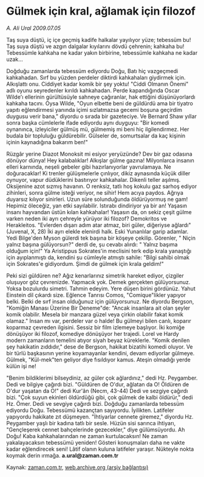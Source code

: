 # Gülmek için kral, ağlamak için filozof

*A. Ali Ural 2009.07.05*

<tr><td class="metin" colspan="2" style="padding-top: 20px; padding-left: 5px; padding-right: 10px;">Taş suya düştü, iç içe geçmiş kadife halkalar yayılıyor yüze; tebessüm bu! Taş suya düştü ve azgın dalgalar kıyılarını dövdü çehrenin; kahkaha bu! Tebessümle kahkaha ne kadar yakın birbirine, tebessümle kahkaha ne kadar uzak...</td></tr><tr><td class="metin" colspan="2" style="padding-top: 20px; padding-left: 5px; padding-right: 10px;"><p>Doğduğu zamanlarda tebessüm ediyordu Doğu, Batı hiç vazgeçmedi kahkahadan. Sırf bu yüzden perdeler diktirdi kahkahaları giydirmek için. Alkışlattı onu. Ciddiyet kadar komik bir şey yoktu! "Ciddi Olmanın Önemi" adlı oyunu seyredenler kırıldı kahkahadan. Perde kapandığında Oscar Wilde'ı ellerinin gürültüsüyle sahneye çağıranlar, hak ettiğini düşünüyorlardı kahkaha tacını. Oysa Wilde, "Oyun elbette beni de güldürdü ama bir tiyatro yapıtı eğlendirmesi yanında içimi sızlatmazsa gecemi boşuna geçirdim duygusu verir bana," diyordu o sırada bir gazeteciye. Ve Bernard Shaw yıllar sonra başka cümlelerle ifade ediyordu aynı duyguyu: "Bir komedi oynanınca, izleyiciler gülmüş mü, gülmemiş mi beni hiç ilgilendirmez. Her budala bir topluluğu güldürebilir. Gülseler de, somurtsalar da kaç kişinin içinin kaynadığına bakarım ben!"
<p>Rüzgâr yerine Diazot Monoksit mi esiyor yeryüzünde? Dev bir gaz odasına dönüyor dünya! Hey kalabalıklar! Alkışlar gülme gazına! Milyonlarca insanın elleri karnında, neşeli gebeler gibi hazırlanıyorlar yavrulamaya. Ne doğuracaklar! Ki trenler gülüşmelerle çınlıyor, dikiz aynasında küçük diller oynuyor, vapur düdüklerini bastırıyor kahkahalar. Dikenli teller aşılmış. Oksijenine azot sızmış havanın. O renksiz, tatlı hoş kokulu gaz sarhoş ediyor zihinleri, sonra gülme isteği veriyor, ne sihir! Hem acıya paydos. Ağrıya duyarsız kılıyor sinirleri. Uzun süre solunduğunda öldürüyormuş ne gam! Hepimiz öleceğiz, yan etki sayılabilir. Istırabı dindiriyor ya bir an! Yaşasın insanı hayvandan üstün kılan kahkahalar! Yaşasın da, on sekiz çeşit gülme varken neden iki ayrı çehreyle yürüyor iki filozof? Demokritos ve Herakleitos. "Evlerden dışarı adım atar atmaz, biri güler, diğeriyse ağlardı" (Juvenal, X, 28) İki ayrı elekle elenirdi halk. Eski Yunanlılar garip adamlar. Yedi Bilge'den Myson gülerdi tek başına bir köşeye çekilip. Görenler, " Niçin yalnız başına gülüyorsun?" derdi de, şu cevabı alırdı: " Yalnız başıma olduğum için!" Ya Aristippus Sokrates'in meclisini terk edip krala yanaştığı için ayıplanmıştı da, kendini şu cümleyle atmıştı sahile: "Bilgi sahibi olmak için Sokrates'e gidiyordum. Şimdi de gülmek için krala geldim!"
<p>Peki sizi güldüren ne? Ağız kenarlarınız simetrik hareket ediyor, çizgiler oluşuyor göz çevrenizde. Yapmacık yok. Demek gerçekten gülüyorsunuz. Yoksa bozulurdu simetri. Tahmin edeyim. Yere düşen birini gördünüz. Yahut Einstein dil çıkardı size. Eğlence Tanrısı Comos, "Comique"likler yapıyor belki. Belki de sırf insan olduğunuz için gülüyorsunuz. Ne diyordu Bergson, "Komiğin Manası Üzerine Bir Deneme"de: "Ancak insanlara ait olan şeyler komik olabilir. Mesela bir manzara güzel veya çirkin olabilir fakat komik olamaz." İnsan mı var, perdeler var o halde! Bu gülmeyi bilen canlı, koparır koparmaz çevreden ilgisini. Sessiz bir film izlemeye başlıyor. İki komiğe dönüşüyor iki filozof, komediye dönüşüyor her trajedi. Lorel ve Hardy modern zamanların temelini atıyor siyah beyaz küreklerle. "Komik denilen şey hakikatin zıddıdır," dese de Bergson, hakikat bizatihi komedi oluyor. Ve bir türlü başkasının yerine koyamayanlar kendini, devam ediyorlar gülmeye. Gülmek, "Kül-mek"ten geliyor diye fısıldıyor kamus. Ateşin olmadığı yerde külün işi ne!
<p>"Benim bildiklerimi bilseydiniz, az güler çok ağlardınız," dedi Hz. Peygamber. Dedi ve bilgiye çağırdı bizi. "Güldüren de O'dur, ağlatan da O! Öldüren de O'dur yaşatan da O!" dedi Kur'ân (Necm, 43-44) Dedi ve sezgiye çağırdı bizi. "Çok suyun ekinleri öldürdüğü gibi, çok gülmek de kalbi öldürür," dedi Hz. Ömer. Dedi ve sevgiye çağırdı bizi. Doğduğu zamanlarda tebessüm ediyordu Doğu. Tebessümü kazançtan sayıyordu. İyilikten. Latifeler yapıyordu hakikate zıt düşmeyen. "İhtiyarlar cennete giremez," diyordu Hz. Peygamber yaşlı bir kadına tatlı bir sesle. Hüzün sisi sarınca ihtiyarı, "Gençleşerek cennet bahçelerinde gezecekler," diye gülümsüyordu. Ah Doğu! Kaba kahkahalarından ne zaman kurtulacaksın! Ne zaman yakalayacaksın tebessümü yeniden! Gösteri konuşmaları daha ne vakte kadar eğlendirecek seni! Lâtif olanın kuluna latifeler yaraşır. Nükteyle nokta koymak derin ırmağa. <b>a.ural@zaman.com.tr</b><br/></p></p></p></p></td></tr>

Kaynak: [zaman.com.tr](http://zaman.com.tr/yazar.do?yazino=866075), [web.archive.org (arşiv bağlantısı)](http://web.archive.org/web/20090722064136/http://www.zaman.com.tr:80/yazar.do?yazino=866075)
